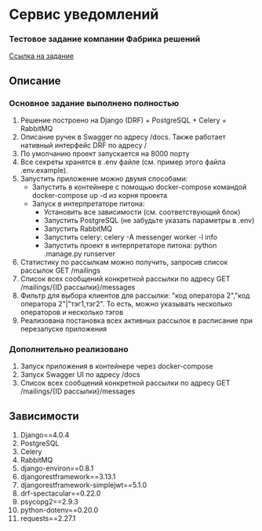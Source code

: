 # Сервис уведомлений

### Тестовое задание компании Фабрика решений
[Ссылка на задание](https://www.craft.do/s/n6OVYFVUpq0o6L)

## Описание

### Основное задание выполнено полностью

1. Решение построено на Django (DRF) + PostgreSQL + Celery + RabbitMQ
2. Описание ручек в Swagger по адресу /docs. Также работает нативный интерфейс DRF по адресу /
3. По умолчанию проект запускается на 8000 порту
4. Все секреты хранятся в .env файле (см. пример этого файла .env.example). 
5. Запустить приложение можно двумя способами:
   - Запустить в контейнере с помощью docker-compose командой docker-compose up -d из корня проекта
   - Запуск в интерпретаторе питона:
     - Установить все зависимости (см. соответствующий блок)
     - Запустить PostgreSQL (не забудьте указать параметры в .env)
     - Запустить RabbitMQ
     - Запустить celery: celery -A messenger worker -l info
     - Запустить проект в интерпретаторе питона: python .manage.py runserver
6. Статистику по рассылкам можно получить, запросив список рассылок GET /mailings
7. Список всех сообщений конкретной рассылки по адресу GET /mailings/{ID рассылки}/messages
8. Фильтр для выбора клиентов для рассылки: "код оператора 2","код оператора 2"|"тэг1,тэг2". То есть, можно указывать несколько операторов и несколько тэгов
9. Реализована постановка всех активных рассылок в расписание при перезапуске приложения

### Дополнительно реализовано
1. Запуск приложения в контейнере через docker-compose
2. Запуск Swagger UI по адресу /docs
3. Список всех сообщений конкретной рассылки по адресу GET /mailings/{ID рассылки}/messages

## Зависимости
1. Django==4.0.4
2. PostgreSQL
3. Celery
4. RabbitMQ
5. django-environ==0.8.1
6. djangorestframework==3.13.1
7. djangorestframework-simplejwt==5.1.0
8. drf-spectacular==0.22.0
9. psycopg2==2.9.3
10. python-dotenv==0.20.0
11. requests==2.27.1